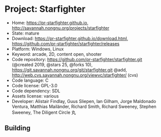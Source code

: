 # Project: Starfighter

- Home: https://pr-starfighter.github.io, http://savannah.nongnu.org/projects/starfighter
- State: mature
- Download: https://pr-starfighter.github.io/download.html, https://github.com/pr-starfighter/starfighter/releases
- Platform: Windows, Linux
- Keyword: arcade, 2D, content open, shooter
- Code repository: https://github.com/pr-starfighter/starfighter.git (@created 2019, @stars 25, @forks 10), https://git.savannah.nongnu.org/git/starfighter.git @add, http://web.cvs.savannah.nongnu.org/viewvc/starfighter/ (cvs)
- Code language: C
- Code license: GPL-3.0
- Code dependency: SDL
- Assets license: various
- Developer: Alistair Findlay, Guus Sliepen, Ian Gilham, Jorge Maldonado Ventura, Matthias Mailänder, Richard Smith, Richard Sweeney, Stephen Sweeney, The Diligent Circle 丸

## Building
